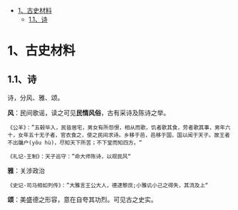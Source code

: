 - [1、古史材料](#1古史材料)
  - [1.1、诗](#11诗)

# 1、古史材料

## 1.1、诗

诗，分风、雅、颂。

**风**：民间歌谣，读之可见**民情风俗**，古有采诗及陈诗之举。

```
《公羊》：”五毂毕入，民皆居宅，男女有所怨恨，相从而歌，饥者歌其食，劳者歌其事，男年六十，女年五十无子者，官衣食之，使之民间求诗。乡移于邑，邑移于国，国以闻于天子。故王者不出牖户(yǒu hù)，尽知天下所苦；不下堂而知四方。“
```

```
《礼记·王制》：天子巡守：”命大师陈诗，以观民风“
```

**雅**：关涉政治

```
《史记·司马相如列传》：”大雅言王公大人，德逮黎庶;小雅讥小己之得失，其流及上“
```

**颂**：美盛德之形容，意在自夸其功烈。可见古之史实。

